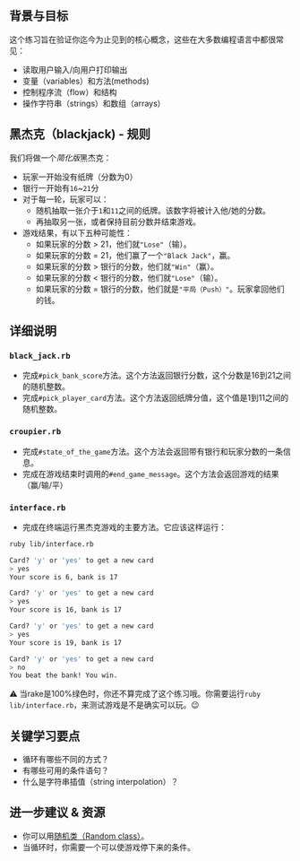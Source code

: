 ## 背景与目标

这个练习旨在验证你迄今为止见到的核心概念，这些在大多数编程语言中都很常见：

- 读取用户输入/向用户打印输出
- 变量（variables）和方法(methods)
- 控制程序流（flow）和结构
- 操作字符串（strings）和数组（arrays）

## 黑杰克（blackjack) - 规则

我们将做一个*简化版*黑杰克：

- 玩家一开始没有纸牌（分数为0）
- 银行一开始有`16`~`21`分
- 对于每一轮，玩家可以：
  - 随机抽取一张介于`1`和`11`之间的纸牌。该数字将被计入他/她的分数。
  - 再抽取另一张，或者保持目前分数并结束游戏。
- 游戏结果，有以下五种可能性：
  - 如果玩家的分数 > 21，他们就`"Lose"`（输）。
  - 如果玩家的分数 = 21，他们赢了一个`"Black Jack"`，赢。
  - 如果玩家的分数 > 银行的分数，他们就`"Win"`（赢）。
  - 如果玩家的分数 < 银行的分数，他们就`"Lose"`（输）。
  - 如果玩家的分数 = 银行的分数，他们就是`"平局（Push）"`。玩家拿回他们的钱。

## 详细说明

### `black_jack.rb`

- 完成`#pick_bank_score`方法。这个方法返回银行分数，这个分数是16到21之间的随机整数。
- 完成`#pick_player_card`方法。这个方法返回纸牌分值，这个值是1到11之间的随机整数。

### `croupier.rb`

- 完成`#state_of_the_game`方法。这个方法会返回带有银行和玩家分数的一条信息。
- 完成在游戏结束时调用的`#end_game_message`。这个方法会返回游戏的结果（赢/输/平）

### `interface.rb`

- 完成在终端运行黑杰克游戏的主要方法。它应该这样运行：

```bash
ruby lib/interface.rb

Card? 'y' or 'yes' to get a new card
> yes
Your score is 6, bank is 17

Card? 'y' or 'yes' to get a new card
> yes
Your score is 16, bank is 17

Card? 'y' or 'yes' to get a new card
> yes
Your score is 19, bank is 17

Card? 'y' or 'yes' to get a new card
> no
You beat the bank! You win.
```

⚠️ 当rake是100%绿色时，你还不算完成了这个练习哦。你需要运行`ruby lib/interface.rb`，来测试游戏是不是确实可以玩。😉

## 关键学习要点

- 循环有哪些不同的方式？
- 有哪些可用的条件语句？
- 什么是字符串插值（string interpolation）？

## 进一步建议 & 资源

- 你可以用[随机类（Random class）](http://www.ruby-doc.orgcore-3.1.2/Random.html)。
- 当循环时，你需要一个可以使游戏停下来的条件。
